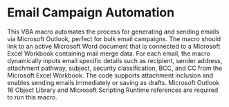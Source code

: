 <h1>Email Campaign Automation</h1>

This VBA macro automates the process for generating and sending emails via Microsoft Outlook, perfect for bulk email campaigns. The macro should link to an active Microsoft Word document that is connected to a Microsoft Excel Workbook containing mail merge data. For each email, the macro dynamically inputs email specific details such as recipient, sender address, attachment pathway, subject, security classification, BCC, and CC from the Microsoft Excel Workbook. The code supports attachment inclusion and enables sending emails immediately or saving as drafts. Microsoft Outlook 16 Object Library and Microsoft Scripting Runtime references are required to run this macro.
